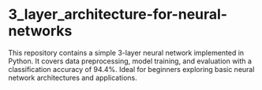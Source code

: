 # 3_layer_architecture-for-neural-networks
This repository contains a simple 3-layer neural network implemented in Python. It covers data preprocessing, model training, and evaluation with a classification accuracy of 94.4%. Ideal for beginners exploring basic neural network architectures and applications.
